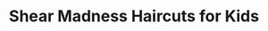 ---
title: "Shear Madness Haircuts for Kids"
url: /kansas-city/shear-madness-haircuts-for-kids/
shop: hairdresser
---